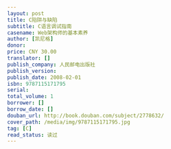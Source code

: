 ```yaml
---
layout: post
title: C陷阱与缺陷
subtitle: C语言调试指南
casename: Web架构师的基本素养
author: [凯尼格]
donor: 
price: CNY 30.00
translator: []
publish_company: 人民邮电出版社
publish_version: 
publish_date: 2008-02-01
isbn: 9787115171795
serial: 
total_volume: 1
borrower: []
borrow_date: []
douban_url: http://book.douban.com/subject/2778632/
cover_path: /media/img/9787115171795.jpg
tag: [C]
read_status: 读过
---
```

